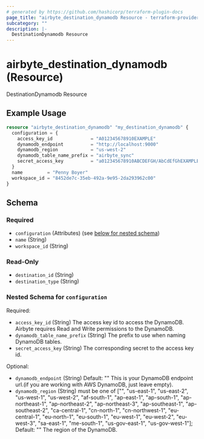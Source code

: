 ```yaml
---
# generated by https://github.com/hashicorp/terraform-plugin-docs
page_title: "airbyte_destination_dynamodb Resource - terraform-provider-airbyte"
subcategory: ""
description: |-
  DestinationDynamodb Resource
---
```


# airbyte_destination_dynamodb (Resource)

DestinationDynamodb Resource

## Example Usage

```terraform
resource "airbyte_destination_dynamodb" "my_destination_dynamodb" {
  configuration = {
    access_key_id              = "A012345678910EXAMPLE"
    dynamodb_endpoint          = "http://localhost:9000"
    dynamodb_region            = "us-west-2"
    dynamodb_table_name_prefix = "airbyte_sync"
    secret_access_key          = "a012345678910ABCDEFGH/AbCdEfGhEXAMPLEKEY"
  }
  name         = "Penny Boyer"
  workspace_id = "8452de7c-35eb-492a-9e95-2da293962c00"
}
```

<!-- schema generated by tfplugindocs -->
## Schema

### Required

- `configuration` (Attributes) (see [below for nested schema](#nestedatt--configuration))
- `name` (String)
- `workspace_id` (String)

### Read-Only

- `destination_id` (String)
- `destination_type` (String)

<a id="nestedatt--configuration"></a>
### Nested Schema for `configuration`

Required:

- `access_key_id` (String) The access key id to access the DynamoDB. Airbyte requires Read and Write permissions to the DynamoDB.
- `dynamodb_table_name_prefix` (String) The prefix to use when naming DynamoDB tables.
- `secret_access_key` (String) The corresponding secret to the access key id.

Optional:

- `dynamodb_endpoint` (String) Default: ""
This is your DynamoDB endpoint url.(if you are working with AWS DynamoDB, just leave empty).
- `dynamodb_region` (String) must be one of ["", "us-east-1", "us-east-2", "us-west-1", "us-west-2", "af-south-1", "ap-east-1", "ap-south-1", "ap-northeast-1", "ap-northeast-2", "ap-northeast-3", "ap-southeast-1", "ap-southeast-2", "ca-central-1", "cn-north-1", "cn-northwest-1", "eu-central-1", "eu-north-1", "eu-south-1", "eu-west-1", "eu-west-2", "eu-west-3", "sa-east-1", "me-south-1", "us-gov-east-1", "us-gov-west-1"]; Default: ""
The region of the DynamoDB.


